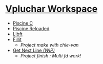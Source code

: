# [Vpluchar Workspace](https://github.com/kiezmor/42BLBLBLBLBLBLBLBL/)

* [Piscine C](42piscinec)
* [Piscine Reloaded](piscineR)
* [Libft](libft)
* [Fillit](Fillit)
	* *Project make with chle-van*
* [Get Next Line *(WIP)*](GNL)
	* *Project finish : Multi fd work!*